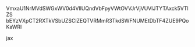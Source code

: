 VmxaU1NrMVdSWGxWV0d4VllUQndVbFpyVWtOVVJrVjVUVlJTYTAxck5VTlZS
bEYzVXpCT2RXTkVSbUZSClZEQTVRMmR3TkdSWFNUMEtDbTF4ZUE9PQoKaWRl

jax
